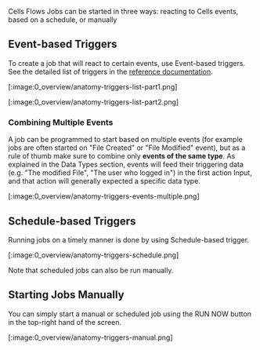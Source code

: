 Cells Flows Jobs can be started in three ways: reacting to Cells events, based on a schedule, or manually

## Event-based Triggers

To create a job that will react to certain events, use Event-based triggers. See the detailed list of triggers in the [reference documentation](./event-based-triggers).

[:image:0_overview/anatomy-triggers-list-part1.png]

[:image:0_overview/anatomy-triggers-list-part2.png]

### Combining Multiple Events

A job can be programmed to start based on multiple events (for example jobs are often started on "File Created" or "File Modified" event), but as a rule of thumb make sure to combine only **events of the same type**. As explained in the Data Types section, events will feed their triggering data (e.g. "The modified File", "The user who logged in") in the first action Input, and that action will generally expected a specific data type.

[:image:0_overview/anatomy-triggers-events-multiple.png]

## Schedule-based Triggers

Running jobs on a timely manner is done by using Schedule-based trigger.  

[:image:0_overview/anatomy-triggers-schedule.png]

Note that scheduled jobs can also be run manually.

## Starting Jobs Manually

You can simply start a manual or scheduled job using the RUN NOW button in the top-right hand of the screen.

[:image:0_overview/anatomy-triggers-manual.png]